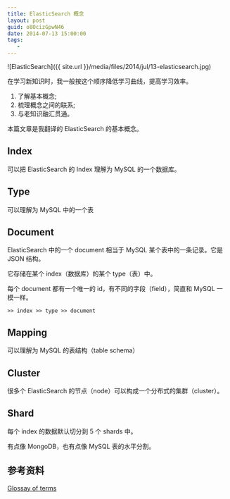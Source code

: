 ```yaml
---
title: ElasticSearch 概念
layout: post
guid: o8OcizGpwN46
date: 2014-07-13 15:00:00
tags:
   - 
---
```


![ElasticSearch]({{ site.url }}/media/files/2014/jul/13-elasticsearch.jpg)

在学习新知识时，我一般按这个顺序降低学习曲线，提高学习效率。

1. 了解基本概念;
2. 梳理概念之间的联系;
3. 与老知识融汇贯通。


本篇文章是我翻译的 ElasticSearch 的基本概念。


## Index

可以把 ElasticSearch 的 Index 理解为 MySQL 的一个数据库。


## Type

可以理解为 MySQL 中的一个表


## Document

ElasticSearch 中的一个 document 相当于 MySQL 某个表中的一条记录。它是 JSON 结构。

它存储在某个 index（数据库）的某个 type（表）中。

每个 document 都有一个唯一的 id，有不同的字段（field），简直和 MySQL 一模一样。

```
>> index >> type >> document
``` 

## Mapping

可以理解为 MySQL 的表结构（table schema）


## Cluster

很多个 ElasticSearch 的节点（node）可以构成一个分布式的集群（cluster）。


## Shard

每个 index 的数据默认切分到 5 个 shards 中。

有点像 MongoDB，也有点像 MySQL 表的水平分割。


## 参考资料

[Glossay of terms](http://www.elasticsearch.org/guide/en/elasticsearch/reference/current/glossary.html)
